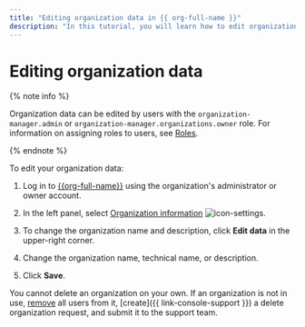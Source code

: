 ```yaml
---
title: "Editing organization data in {{ org-full-name }}"
description: "In this tutorial, you will learn how to edit organization data in {{ org-name }}."
---
```


# Editing organization data

{% note info %}

Organization data can be edited by users with the `organization-manager.admin` or `organization-manager.organizations.owner` role. For information on assigning roles to users, see [Roles](../security/index.md#admin).

{% endnote %}

To edit your organization data:

1. Log in to [{{org-full-name}}]({{link-org-main}}) using the organization's administrator or owner account.

1. In the left panel, select [Organization information]({{link-org-settings}}) ![icon-settings](../../_assets/organization/icon-settings.svg).

1. To change the organization name and description, click **Edit data** in the upper-right corner.

1. Change the organization name, technical name, or description.

1. Click **Save**.

You cannot delete an organization on your own. If an organization is not in use, [remove](./edit-account.md) all users from it, [create]({{ link-console-support }}) a delete organization request, and submit it to the support team.